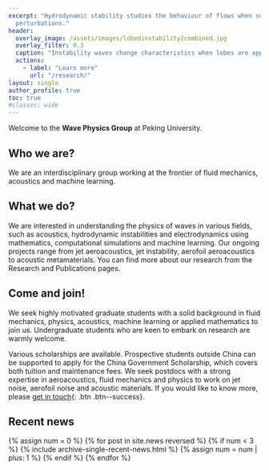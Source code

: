 ```yaml
---
excerpt: "Hydrodynamic stability studies the behaviour of flows when subject to
  perturbations."
header:
  overlay_image: /assets/images/lobedinstability2combined.jpg
  overlay_filter: 0.3
  caption: "Instability waves change characteristics when lobes are appended."
  actions:
    - label: "Learn more"
      url: "/research/"
layout: single
author_profile: true
toc: true
#classes: wide
---
```

Welcome to the **Wave Physics Group** at Peking University.
## Who we are?

We are an interdisciplinary group working at the frontier of fluid mechanics, acoustics and machine learning.

## What we do?
We are interested in understanding the physics of waves in various
fields, such as acoustics, hydrodynamic instabilities and electrodynamics using
mathematics, computational simulations and machine learning. Our
ongoing projects range from jet aeroacoustics, jet instability, aerofoil
aeroacoustics to acoustic metamaterials. You can find more about our research
from the Research and Publications pages. 

## Come and join!
We seek highly motivated graduate students with a solid background in fluid mechanics,
physics, acoustics, machine learning or applied mathematics to join us. Undergraduate students who are keen to 
embark on research are warmly welcome.

Various scholarships are available. Prospective students outside China can be
supported to apply for the China Government Scholarship, which covers both
tuition and maintenance fees. We seek postdocs with a strong expertise in
aeroacoustics, fluid mechanics and physics to work on jet noise, aerofoil noise and acoustic materials. If
you would like to know more, please [get in touch](mailto:b.lyu@pku.edu.cn){: .btn .btn--success}.


## Recent news
{% assign num = 0 %}
{% for post in site.news reversed %}
{% if num < 3 %}
{% include archive-single-recent-news.html %}
{% assign num = num | plus: 1 %}
{% endif %}
{% endfor %}
